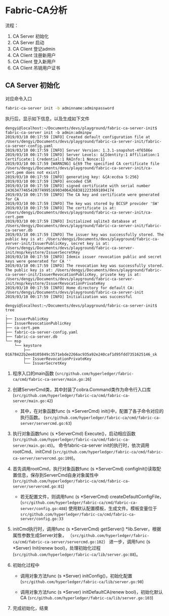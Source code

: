 # Fabric-CA分析

流程：
1. CA Server 初始化
1. CA Server 启动
1. CA Client 登记admin
1. CA Client 注册新用户
1. CA Client 登入新用户
1. CA Client 吊销用户证书

## CA Server 初始化
对应命令入口
```bash
fabric-ca-server init -b adminname:adminpassword
```

执行后，显示如下信息，以及生成如下文件
```text
dengyi@localhost:~/Documents/devs/playground/fabric-ca-server-init$ fabric-ca-server init -b admin:adminpw
2019/03/10 00:17:59 [INFO] Created default configuration file at /Users/dengyi/Documents/devs/playground/fabric-ca-server-init/fabric-ca-server-config.yaml
2019/03/10 00:17:59 [INFO] Server Version: 1.3.1-snapshot-4f6586e
2019/03/10 00:17:59 [INFO] Server Levels: &{Identity:1 Affiliation:1 Certificate:1 Credential:1 RAInfo:1 Nonce:1}
2019/03/10 00:17:59 [WARNING] &{69 The specified CA certificate file /Users/dengyi/Documents/devs/playground/fabric-ca-server-init/ca-cert.pem does not exist}
2019/03/10 00:17:59 [INFO] generating key: &{A:ecdsa S:256}
2019/03/10 00:17:59 [INFO] encoded CSR
2019/03/10 00:17:59 [INFO] signed certificate with serial number 243634774654207749951690340642683812233691894174
2019/03/10 00:17:59 [INFO] The CA key and certificate were generated for CA
2019/03/10 00:17:59 [INFO] The key was stored by BCCSP provider 'SW'
2019/03/10 00:17:59 [INFO] The certificate is at: /Users/dengyi/Documents/devs/playground/fabric-ca-server-init/ca-cert.pem
2019/03/10 00:17:59 [INFO] Initialized sqlite3 database at /Users/dengyi/Documents/devs/playground/fabric-ca-server-init/fabric-ca-server.db
2019/03/10 00:17:59 [INFO] The issuer key was successfully stored. The public key is at: /Users/dengyi/Documents/devs/playground/fabric-ca-server-init/IssuerPublicKey, secret key is at: /Users/dengyi/Documents/devs/playground/fabric-ca-server-init/msp/keystore/IssuerSecretKey
2019/03/10 00:17:59 [INFO] Idemix issuer revocation public and secret keys were generated for CA ''
2019/03/10 00:17:59 [INFO] The revocation key was successfully stored. The public key is at: /Users/dengyi/Documents/devs/playground/fabric-ca-server-init/IssuerRevocationPublicKey, private key is at: /Users/dengyi/Documents/devs/playground/fabric-ca-server-init/msp/keystore/IssuerRevocationPrivateKey
2019/03/10 00:17:59 [INFO] Home directory for default CA: /Users/dengyi/Documents/devs/playground/fabric-ca-server-init
2019/03/10 00:17:59 [INFO] Initialization was successful

dengyi@localhost:~/Documents/devs/playground/fabric-ca-server-init$ tree
.
├── IssuerPublicKey
├── IssuerRevocationPublicKey
├── ca-cert.pem
├── fabric-ca-server-config.yaml
├── fabric-ca-server.db
└── msp
    └── keystore
        ├── 01678422b2ee8105849c3571ebde2266ac935a92e240caf1d95fdd7351625146_sk
        ├── IssuerRevocationPrivateKey
        └── IssuerSecretKey
```


1. 程序入口的main函数
(`src/github.com/hyperledger/fabric-ca/cmd/fabric-ca-server/main.go:26`)

1. 创建ServerCmd类，其中封装了cobra.Command类作为命令行入口库
(`src/github.com/hyperledger/fabric-ca/cmd/fabric-ca-server/main.go:42`)
    * 其中，在对象函数func (s *ServerCmd) init()中，配置了各子命令对应的执行函数。
    (`src/github.com/hyperledger/fabric-ca/cmd/fabric-ca-server/servercmd.go:63`)

1. 执行对象函数func (s *ServerCmd) Execute()，启动相应函数
(`src/github.com/hyperledger/fabric-ca/cmd/fabric-ca-server/main.go:45`)。
命令fabric-ca-server init的执行时，依次调用rootCmd、initCmd
(`src/github.com/hyperledger/fabric-ca/cmd/fabric-ca-server/servercmd.go:109`)。

1. 首先调用rootCmd，执行对象函数func (s *ServerCmd) configInit()读取配置信息，保存到ServerCmd自身对象属性中
(`src/github.com/hyperledger/fabric-ca/cmd/fabric-ca-server/servercmd.go:81`)
    * 若无配置文件，则调用func (s *ServerCmd) createDefaultConfigFile，
    (`src/github.com/hyperledger/fabric-ca/cmd/fabric-ca-server/config.go:488`)
    使用默认配置模板，生成文件。模板变量位于`src/github.com/hyperledger/fabric-ca/cmd/fabric-ca-server/config.go:33`

1. initCmd执行时，调用func (s *ServerCmd) getServer() *lib.Server，根据属性参数生成Server对象，
（`src/github.com/hyperledger/fabric-ca/cmd/fabric-ca-server/servercmd.go:102`）
进一步，调用func (s *Server) Init(renew bool)，处理初始化过程
(`src/github.com/hyperledger/fabric-ca/lib/server.go:88`)。
    
1. 初始化过程中
    * 调用对象方法func (s *Server) initConfig()，初始化配置
    (`src/github.com/hyperledger/fabric-ca/lib/server.go:98`)
    
    * 调用对象方法func (s *Server) initDefaultCA(renew bool)，初始化默认CA
    (`src/github.com/hyperledger/fabric-ca/lib/server.go:103`)

1. 完成初始化，结束

